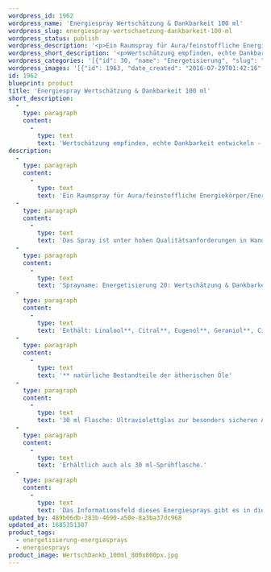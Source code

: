 ```yaml
---
wordpress_id: 1962
wordpress_name: 'Energiespray Wertschätzung & Dankbarkeit 100 ml'
wordpress_slug: energiespray-wertschaetzung-dankbarkeit-100-ml
wordpress_status: publish
wordpress_description: '<p>Ein Raumspray für Aura/feinstoffliche Energiekörper/Energiefelder und Räume mit einem aktivierbaren Informationsfeld zu Wertschätzung und Dankbarkeit sowie dem energetischen Zugang zu den dazugehörigen universellen Wissenspools.</p><p>Das Spray ist unter hohen Qualitätsanforderungen in Handarbeit in Deutschland hergestellt aus mehrfach gereinigtem und energetisiertem Wasser (76%, konserviert mit 96%igem Weingeist (24%). Abgestimmt auf die Energie ist die Komposition von naturreinen ätherischen Ölen* (bio) (Duftrichtung: umhüllend, tief).</p><p>Sprayname: Energetisierung 20: Wertschätzung &amp; Dankbarkeit. Reihe: Energetisierung</p><p>Enthält: Linalool**, Citral**, Eugenol**, Geraniol**‚ Citronellol**, Farnesol**, Limonene**.<br />** natürliche Bestandteile der ätherischen Öle</p><p>30 ml Flasche: Ultraviolettglas zur besonders sicheren Aufbewahrung mit hochwertigem, goldfarbenen Metallpumpzerstäuber mit Schutzkappe (Steigrohr: Kunststoff). Etikett: wasserfest, leicht energetisiert mit dem Informationsfeld des Airsprays.</p><p>Erhältlich auch als <a href="https://my.feenbaum.de/produkt/energiespray-wertschaetzung-dankbarkeit/">30 ml-Sprühflasche</a>.</p><p>Das Informationsfeld dieses Energiesprays gibt es in diesem Shop auch als <a href="https://my.feenbaum.de/produkt-kategorie/energiebilder/fotokarten/energetisierung-fotokarten/">Fotokarte</a>, <a href="https://my.feenbaum.de/produkt-kategorie/energiebilder/wandbilder/energetisierung/">Wandbild</a> und <a href="https://my.feenbaum.de/produkt-kategorie/energiekissen/energetisierung-energiekissen/">Energiekissen</a></p><p><a href="https://my.feenbaum.de/anwendung-energiesprays/">Anwendungshinweise</a></p>'
wordpress_short_description: '<p>Wertschätzung empfinden, echte Dankbarkeit entwickeln &#8211; für sich und andere</p>'
wordpress_categories: '[{"id": 30, "name": "Energetisierung", "slug": "energetisierung-energiesprays"}, {"id": 29, "name": "Energiesprays", "slug": "energiesprays"}]'
wordpress_images: '[{"id": 1963, "date_created": "2016-07-29T01:42:16", "date_created_gmt": "2016-07-28T21:42:16", "date_modified": "2016-07-29T01:42:16", "date_modified_gmt": "2016-07-28T21:42:16", "src": "https://my.feenbaum.de/wp-content/uploads/2016/07/WertschDankb_100ml_800x800px.jpg", "name": "WertschDankb_100ml_800x800px", "alt": ""}, {"id": 1010, "date_created": "2016-02-25T01:53:29", "date_created_gmt": "2016-02-24T23:53:29", "date_modified": "2016-02-25T01:53:29", "date_modified_gmt": "2016-02-24T23:53:29", "src": "https://my.feenbaum.de/wp-content/uploads/2016/02/20-Wertschaetzung-Dankbarkeit_800x800-W.jpg", "name": "20-Wertschaetzung-Dankbarkeit_800x800-W", "alt": ""}]'
id: 1962
blueprint: product
title: 'Energiespray Wertschätzung & Dankbarkeit 100 ml'
short_description:
  -
    type: paragraph
    content:
      -
        type: text
        text: 'Wertschätzung empfinden, echte Dankbarkeit entwickeln - für sich und andere'
description:
  -
    type: paragraph
    content:
      -
        type: text
        text: 'Ein Raumspray für Aura/feinstoffliche Energiekörper/Energiefelder und Räume mit einem aktivierbaren Informationsfeld zu Wertschätzung und Dankbarkeit sowie dem energetischen Zugang zu den dazugehörigen universellen Wissenspools.'
  -
    type: paragraph
    content:
      -
        type: text
        text: 'Das Spray ist unter hohen Qualitätsanforderungen in Handarbeit in Deutschland hergestellt aus mehrfach gereinigtem und energetisiertem Wasser (76%, konserviert mit 96%igem Weingeist (24%). Abgestimmt auf die Energie ist die Komposition von naturreinen ätherischen Ölen* (bio) (Duftrichtung: umhüllend, tief).'
  -
    type: paragraph
    content:
      -
        type: text
        text: 'Sprayname: Energetisierung 20: Wertschätzung & Dankbarkeit. Reihe: Energetisierung'
  -
    type: paragraph
    content:
      -
        type: text
        text: 'Enthält: Linalool**, Citral**, Eugenol**, Geraniol**‚ Citronellol**, Farnesol**, Limonene**.'
  -
    type: paragraph
    content:
      -
        type: text
        text: '** natürliche Bestandteile der ätherischen Öle'
  -
    type: paragraph
    content:
      -
        type: text
        text: '30 ml Flasche: Ultraviolettglas zur besonders sicheren Aufbewahrung mit hochwertigem, goldfarbenen Metallpumpzerstäuber mit Schutzkappe (Steigrohr: Kunststoff). Etikett: wasserfest, leicht energetisiert mit dem Informationsfeld des Airsprays.'
  -
    type: paragraph
    content:
      -
        type: text
        text: 'Erhältlich auch als 30 ml-Sprühflasche.'
  -
    type: paragraph
    content:
      -
        type: text
        text: 'Das Informationsfeld dieses Energiesprays gibt es in diesem Shop auch als Fotokarte, Wandbild und Energiekissen'
updated_by: 489b06db-283b-4690-a50e-8a3ba37dc968
updated_at: 1685351307
product_tags:
  - energetisierung-energiesprays
  - energiesprays
product_image: WertschDankb_100ml_800x800px.jpg
---
```

